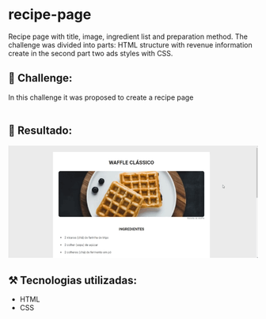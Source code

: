 # recipe-page

Recipe page with title, image, ingredient list and preparation method. The challenge
was divided into parts: HTML structure with revenue information create in the second part two ads styles with CSS.

## 🎯 Challenge:

In this challenge it was proposed to create a recipe page
<br>
<br>

## 🚀 Resultado: 
<img src="/assets/WAFFLE.gif">


## ⚒️ Tecnologias utilizadas:
* HTML
* CSS
